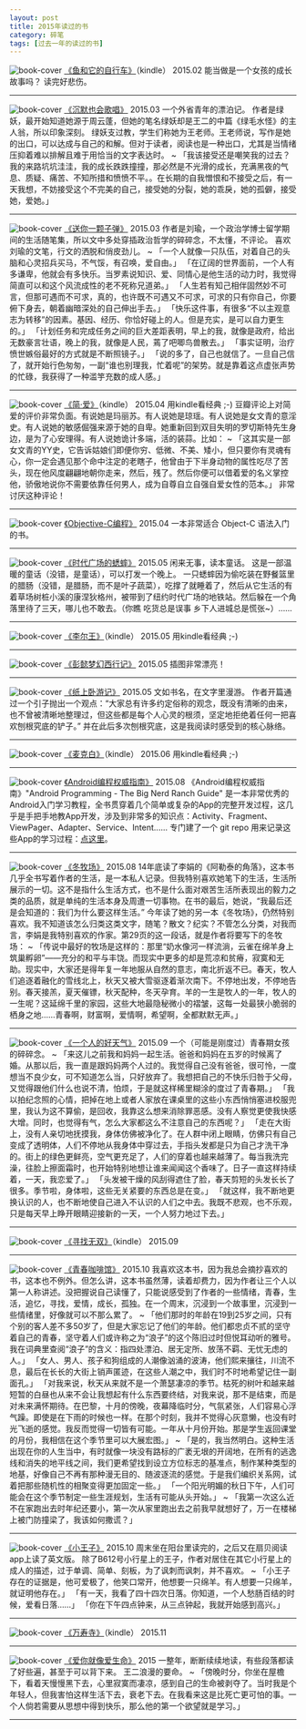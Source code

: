 ```yaml
---
layout: post
title: 2015年读过的书
category: 碎笔
tags: [过去一年的读过的书]
---
```


![book-cover](http://img3.doubanio.com/lpic/s1150977.jpg)
[《鱼和它的自行车》](http://book.douban.com/subject/1072847/)（kindle）
2015.02
能当做是一个女孩的成长故事吗？
读完好悲伤。

------------

![book-cover](http://img3.douban.com/lpic/s27950212.jpg)
[《沉默也会歌唱》](http://book.douban.com/subject/26274801/)
2015.03
一个外省青年的漂泊记。
作者是绿妖，最开始知道她源于周云蓬，但她的笔名绿妖却是王二的中篇《绿毛水怪》的主人翁，所以印象深刻。
绿妖支过教，学生们称她为王老师。王老师说，写作是她的出口，可以达成与自己的和解。但对于读者，阅读也是一种出口，尤其是当情绪压抑着难以排解且难于用恰当的文字表达时。
~
「我该接受还是嘲笑我的过去？我的来路坑坑洼洼，我的成长跌跌撞撞，那必然是不光滑的成长，充满黑夜的气息、质疑、痛苦、不知所措和愤愤不平。。在长期的自我憎恨和不接受之后，有一天我想，不妨接受这个不完美的自己，接受她的分裂，她的乖戾，她的孤僻，接受她，爱她。」


------------


![book-cover](http://img3.doubanio.com/lpic/s4243447.jpg)
[《送你一颗子弹》](http://book.douban.com/subject/4238362/)
2015.03
作者是刘瑜，一个政治学博士留学期间的生活随笔集，所以文中多处穿插政治哲学的碎碎念，不太懂，不评论。
喜欢刘瑜的文笔，行文的洒脱和俏皮劲儿。
~
「一个人就像一只队伍，对着自己的头脑和心灵招兵买马，不气馁，有召唤，爱自由。」
「在辽阔的世界面前，一个人有多谦卑，他就会有多快乐。当罗素说知识、爱、同情心是他生活的动力时，我觉得简直可以和这个风流成性的老不死称兄道弟。」
「人生若有知己相伴固然妙不可言，但那可遇而不可求，真的，也许既不可遇又不可求，可求的只有你自己，你要俯下身去，朝着幽暗深处的自己伸出手去。」
「快乐这件事，有很多“不以主观意志为转移”的因素。基因、经历、你恰好碰上的人。但是充实，是可以自力更生的。」
「计划任务和完成任务之间的巨大差距表明，早上的我，就像是政府，给出无数豪言壮语，晚上的我，就像是人民，蔫了吧唧鸟兽散去。」
「事实证明，治疗愤世嫉俗最好的方式就是不断照镜子。」
「说的多了，自己也就信了。一旦自己信了，就开始行色匆匆，一副“谁也别理我，忙着呢”的架势。就是靠着这点虚张声势的忙碌，我获得了一种滥竽充数的成人感。」


------------


![book-cover](http://img3.douban.com/lpic/s3089210.jpg)
[《简·爱》](http://book.douban.com/subject/2987378/)（kindle）
2015.04
用kindle看经典 ;-)
豆瓣评论上对简爱的评价非常负面。有说她是玛丽苏。有人说她是琼瑶。有人说她是女文青的意淫史。有人说她的敏感倔强来源于她的自卑。她重新回到双目失明的罗切斯特先生身边，是为了心安理得。有人说她诡计多端，活的装蒜。比如：
~
「这其实是一部女文青的YY史，它告诉姑娘们即便你穷、低微、不美、矮小，但只要你有灵魂有心，你一定会遇见那个命中注定的老瞎子，他曾由于下半身动物的属性吃尽了苦头，现在他风度翩翩地朝你走来，然后，残了。然后你便可以借着爱的名义掌控他，骄傲地说你不需要依靠任何男人，成为自尊自立自强自爱女性的范本。」
非常讨厌这种评论！


------------


![book-cover](http://img3.douban.com/lpic/s22704633.jpg)
[《Objective-C编程》](http://book.douban.com/subject/19962787/)
2015.04
一本非常适合 Object-C 语法入门的书。


------------


![book-cover](http://img3.douban.com/lpic/s1101412.jpg)
[《时代广场的蟋蟀》](http://book.douban.com/subject/1056707/)
2015.05
闲来无事，读本童话。
这是一部温暖的童话（没错，是童话），可以打发一个晚上。
一只蟋蟀因为偷吃装在野餐篮里的腊肠（没错，是腊肠，而不是叶子蔬菜），吃撑了就睡着了，然后从它生活的有着草场树桩小溪的康涅狄格州，被带到了纽约时代广场的地铁站。然后躲在一个角落里待了三天，哪儿也不敢去。（你瞧 吃货总是误事 乡下人进城总是慌张~）……


------------


![book-cover](http://img3.douban.com/lpic/s1094085.jpg)
[《李尔王》](http://book.douban.com/subject/1042168/)（kindle）
2015.05
用kindle看经典 ;-)


------------


![book-cover](http://img3.douban.com/lpic/s24224434.jpg)
[《彭懿梦幻西行记》](http://book.douban.com/subject/11637290/)
2015.05
插图非常漂亮！


------------


![book-cover](http://img3.douban.com/lpic/s8930211.jpg)
[《纸上卧游记》](http://book.douban.com/subject/10536368/)
2015.05
文如书名，在文字里漫游。
作者开篇通过一个引子抛出一个观点：“大家总有许多约定俗称的观念，既没有清晰的由来，也不曾被清晰地整理过，但这些都是每个人心灵的根须，坚定地拒绝着任何一把喜欢刨根究底的铲子。” 并在此后多次刨根究底，这是我阅读时感受到的核心脉络。


------------


![book-cover](http://img3.douban.com/lpic/s6087430.jpg)
[《麦克白》](http://book.douban.com/subject/1001065/)（kindle）
2015.06
用kindle看经典 ;-)


------------


![book-cover](http://img3.douban.com/lpic/s28342615.jpg)
[《Android编程权威指南》](http://book.douban.com/subject/25848404/)
2015.08
《Android编程权威指南》"Android Programming - The Big Nerd Ranch Guide" 是一本非常优秀的Android入门学习教程，全书贯穿着几个简单或复杂的App的完整开发过程，这几乎是手把手地教App开发，涉及到非常多的知识点：Activity、Fragment、ViewPager、Adapter、Service、Intent......
专门建了一个 git repo 用来记录这些App的学习过程：[点这里](https://github.com/li2/Learning_Android_Programming)。


------------


![book-cover](http://img3.douban.com/lpic/s8958901.jpg)
[《冬牧场》](http://book.douban.com/subject/10522856/)
2015.08
14年底读了李娟的《阿勒泰的角落》，这本书几乎全书写着作者的生活，是一本私人记录。但我特别喜欢她笔下的生活，生活所展示的一切。这不是指什么生活方式，也不是什么面对艰苦生活所表现出的毅力之类的品质，就是单纯的生活本身及周遭一切事物。在书的最后，她说，“我最后还是会知道的：我们为什么要这样生活。”
今年读了她的另一本《冬牧场》，仍然特别喜欢。我不知道该怎么归类这类文字，随笔？散文？纪实？不管怎么分类，对我而言，李娟是我特别喜欢的作家。第29页的这一段话，就是作者将要写下的冬牧场：
~
「传说中最好的牧场是这样的：那里“奶水像河一样流淌，云雀在绵羊身上筑巢孵卵”——充分的和平与丰饶。而现实中更多的却是荒凉和贫瘠，寂寞和无助。现实中，大家还是得年复一年地服从自然的意志，南北折返不已。春天，牧人们追逐着融化的雪线北上，秋天又被大雪驱逐着渐次南下。不停地出发，不停地告别。春天接羔，夏天催镖，秋天配种，冬天孕育。羊的一生是牧人的一年，牧人的一生呢？这延绵千里的家园，这些大地最隐秘微小的褶皱，这每一处最狭小脆弱的栖身之地……青春啊，财富啊，爱情啊，希望啊，全都默默无声。」

------------


![book-cover](http://ec4.images-amazon.com/images/I/41dCY4hQ7uL._SX338_BO1,204,203,200_.jpg)
[《一个人的好天气》](http://book.douban.com/subject/2250587/)
2015.09
一个（可能是刚度过）青春期女孩的碎碎念。
~
「来这儿之前我和妈妈一起生活。爸爸和妈妈在五岁的时候离了婚。从那以后，我一直是跟妈妈两个人过的。我觉得自己没有爸爸，很可怜，一度想当不良少女，可不知道怎么当，只好放弃了。我想把自己的不快乐归咎于父母，又觉得跟他们什么也说不清，怕烦，于是就这样稀里糊涂的度过了青春期。」
「我以拍纪念照的心情，把掉在地上或者人家放在课桌里的这些小东西悄悄塞进校服兜里，我认为这不算偷，是回收，我靠这么想来消除罪恶感。没有人察觉更使我快感大增。同时，也觉得有气，怎么大家都这么不注意自己的东西呢？」
「走在大街上，没有人亲切地抚摸我，身体仿佛被净化了。在人群中闭上眼睛，仿佛只有自己变成了透明体，人们不停地从我身体中穿过去，手指头发都是只为自己才洗干净的。街上的绿色更鲜亮，空气更充足了，人们的穿着也越来越薄了。每当我洗完澡，往脸上擦面霜时，也开始特别地想让谁来闻闻这个香味了。日子一直这样持续着，一天，我恋爱了。」
「头发被干燥的风刮得遮住了脸，春天剪短的头发长长了很多。季节啦，身体啦，这些无关紧要的东西总是在变。」
「就这样，我不断地更换认识的人，也不断地使自己进入不认识的人们之中去。我既不悲观，也不乐观，只是每天早上睁开眼睛迎接新的一天，一个人努力地过下去。」


------------


![book-cover](http://img3.doubanio.com/lpic/s1649067.jpg)
[《寻找无双》](http://book.douban.com/subject/3176755/)（kindle）
2015.09


------------


![book-cover](http://img3.douban.com/lpic/s4227361.jpg)
[《青春咖啡馆》](http://book.douban.com/subject/4714018/)
2015.10
我喜欢这本书，因为我总会摘抄喜欢的书，这本也不例外。但怎么讲，这本书虽然薄，读着却费力，因为作者让三个人以第一人称讲述。没把握说自己读懂了，只能说感受到了作者的一些情绪，青春，生活，追忆，寻找，爱情，成长，孤独。在一个周末，沉浸到一个故事里，沉浸到一些情绪里，好像就可以不那么累了。
~
「他们那时的年龄在19到25岁之间，只有个别的客人差不多50岁了，但是大家忘记了他们的年龄。他们都忠贞不贰的坚守着自己的青春，坚守着人们或许称之为“浪子”的这个陈旧过时但悦耳动听的雅号。我在词典里查阅“浪子”的含义：指四处漂泊、居无定所、放荡不羁、无忧无虑的人。」
「女人、男人、孩子和狗组成的人潮像汹涌的波涛，他们熙来攘往，川流不息，最后在长长的大街上销声匿迹，在这些人潮之中，我们时不时地希望记住一副面孔。」
「对我来说，秋天从来就不是一个萧瑟凄凉的季节。枯死的树叶和越来越短暂的白昼也从来不会让我想起有什么东西要终结，对我来说，那不是结束，而是对未来满怀期待。在巴黎，十月的傍晚，夜幕降临时分，气氛紧张，人们容易心浮气躁。即使是在下雨的时候也一样。在那个时刻，我并不觉得心灰意懒，也没有时光飞逝的感觉。我反而觉得一切皆有可能。一年从十月份开始。那是学生返回课堂的月份，我相信在这个季节里可以大展宏图。」
~
「是的，我当然明白。这种生活出现在你的人生当中，有时就像一块没有路标的广袤无垠的开阔地，在所有的逃逸线和消失的地平线之间，我们更希望找到设立方位标志的基准点，制作某种类型的地基，好像自己不再有那种漫无目的、随波逐流的感觉。于是我们编织关系网，试着把那些随机性的相聚变得更加固定一些。」
「一个阳光明媚的秋日下午，人们可能会在这个季节制定一些生涯规划，生活有可能从头开始。」
~
「我第一次这么近不在家跑出去时年纪还要小，第一次从家里跑出去之前我早就想好了，万一在楼梯上被门防撞梁了，我该如何撒谎？」



------------


![book-cover](http://img3.doubanio.com/lpic/s27402838.jpg)
[《小王子》](http://book.douban.com/subject/25885872/)
2015.10
周末坐在阳台里读完的，之后又在扇贝阅读app上读了英文版。
除了B612号小行星上的王子，作者对居住在其它小行星上的成人的描述，过于单调、简单、刻板，为了讽刺而讽刺，并不喜欢。
~
「小王子存在的证据是，他可爱极了，他笑口常开，他想要一只绵羊。有人想要一只绵羊，就证明他存在。」
「有一天，我看了四十四次日落。你知道，一个人愁肠百结的时候，爱看日落……」
「你在下午四点钟来，从三点钟起，我就开始感到高兴。」



------------


![book-cover](http://img3.douban.com/lpic/s1684923.jpg)
[《万寿寺》](http://book.douban.com/subject/1763806/)（kindle）
2015.11


------------


![book-cover](http://img3.douban.com/lpic/s11315663.jpg)
[《爱你就像爱生命》](http://book.douban.com/subject/26107482/)
2015
一整年，断断续续地读，有些段落都读了好些遍，甚至于可以背下来。
王二浪漫的要命。
~
「傍晚时分，你坐在屋檐下，看着天慢慢黑下去，心里寂寞而凄凉，感到自己的生命被剥夺了。当时我是个年轻人，但我害怕这样生活下去，衰老下去。在我看来这是比死亡更可怕的事。一个人倘若需要从思想中得到快乐，那么他的第一个欲望就是学习。」

------------
